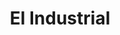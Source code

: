 ---
title: "El Industrial"
url: /ciudad-autonoma-de-buenos-aires/el-industrial/
shop: Schreibwaren
---